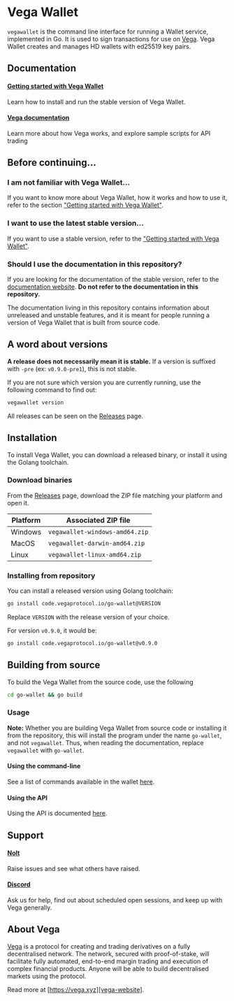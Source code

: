 # Vega Wallet

`vegawallet` is the command line interface for running a Wallet service,
implemented in Go. It is used to sign transactions for use
on [Vega](#about-vega). Vega Wallet creates and manages HD wallets with ed25519
key pairs.

## Documentation

#### [Getting started with Vega Wallet](https://docs.fairground.vega.xyz/docs/wallet/getting-started/)
Learn how to install and run the stable version of Vega Wallet.

#### [Vega documentation](https://docs.fairground.vega.xyz)
Learn more about how Vega works, and explore sample scripts for API trading

## Before continuing...

### I am not familiar with Vega Wallet...

If you want to know more about Vega Wallet, how it works and how to use it, refer to the section ["Getting started with Vega Wallet"](#getting-started-with-vega-wallet).

### I want to use the latest stable version...

If you want to use a stable version, refer to the ["Getting started with Vega Wallet"](#getting-started-with-vega-wallet).

### Should I use the documentation in this repository?

If you are looking for the documentation of the stable version, refer to the [documentation website](https://docs.fairground.vega.xyz). **Do not refer to the documentation in this repository.**

The documentation living in this repository contains information about unreleased and unstable features, and it is meant for people running a version of Vega Wallet that is built from source code.

## A word about versions

**A release does not necessarily mean it is stable.** If a version is suffixed with `-pre` (ex: `v0.9.0-pre1`), this is not stable.

If you are not sure which version you are currently running, use the following command to find out:

```sh
vegawallet version
```

All releases can be seen on the [Releases](https://github.com/vegaprotocol/go-wallet/releases) page.

## Installation

To install Vega Wallet, you can download a released binary, or install it using the Golang toolchain.

### Download binaries

From the [Releases](https://github.com/vegaprotocol/go-wallet/releases) page, download the ZIP file matching your platform and open it.

|  Platform | Associated ZIP file            |
|-----------|--------------------------------|
| Windows   | `vegawallet-windows-amd64.zip` |
|  MacOS    | `vegawallet-darwin-amd64.zip`  |
| Linux     | `vegawallet-linux-amd64.zip`   |


### Installing from repository

You can install a released version using Golang toolchain:

```sh
go install code.vegaprotocol.io/go-wallet@VERSION
```

Replace `VERSION` with the release version of your choice.

For version `v0.9.0`, it would be:

```sh
go install code.vegaprotocol.io/go-wallet@v0.9.0
```

## Building from source

To build the Vega Wallet from the source code, use the following 

```sh
cd go-wallet && go build
```

### Usage

**Note:** Whether you are building Vega Wallet from source code or installing it from the repository, this will install the program under the name
`go-wallet`, and not `vegawallet`. Thus, when reading the documentation,
replace `vegawallet` with `go-wallet`.

#### Using the command-line

See a list of commands available in the wallet [here](cmd/README.md).

#### Using the API

Using the API is documented [here](service/README.md).

## Support

#### [Nolt](https://vega-testnet.nolt.io/)
Raise issues and see what others have raised.

#### [Discord](https://vega.xyz/discord)
Ask us for help, find out about scheduled open sessions, and keep up with Vega
generally.

## About Vega

[Vega][vega-website] is a protocol for creating and trading derivatives on a
fully decentralised network. The network, secured with proof-of-stake, will
facilitate fully automated, end-to-end margin trading and execution of complex
financial products. Anyone will be able to build decentralised markets using the
protocol.

Read more at [https://vega.xyz][vega-website].

[vega-website]: https://vega.xyz
